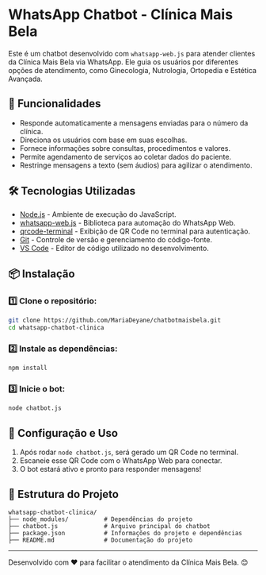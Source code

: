 # WhatsApp Chatbot - Clínica Mais Bela

Este é um chatbot desenvolvido com `whatsapp-web.js` para atender clientes da Clínica Mais Bela via WhatsApp. Ele guia os usuários por diferentes opções de atendimento, como Ginecologia, Nutrologia, Ortopedia e Estética Avançada.

## 🚀 Funcionalidades
- Responde automaticamente a mensagens enviadas para o número da clínica.
- Direciona os usuários com base em suas escolhas.
- Fornece informações sobre consultas, procedimentos e valores.
- Permite agendamento de serviços ao coletar dados do paciente.
- Restringe mensagens a texto (sem áudios) para agilizar o atendimento.

## 🛠️ Tecnologias Utilizadas
- [Node.js](https://nodejs.org/) - Ambiente de execução do JavaScript.
- [whatsapp-web.js](https://github.com/pedroslopez/whatsapp-web.js) - Biblioteca para automação do WhatsApp Web.
- [qrcode-terminal](https://www.npmjs.com/package/qrcode-terminal) - Exibição de QR Code no terminal para autenticação.
- [Git](https://git-scm.com/) - Controle de versão e gerenciamento do código-fonte.
- [VS Code](https://code.visualstudio.com/) - Editor de código utilizado no desenvolvimento.

## 📦 Instalação
### 1️⃣ Clone o repositório:
```sh
git clone https://github.com/MariaDeyane/chatbotmaisbela.git
cd whatsapp-chatbot-clinica
```

### 2️⃣ Instale as dependências:
```sh
npm install
```

### 3️⃣ Inicie o bot:
```sh
node chatbot.js
```

## 📲 Configuração e Uso
1. Após rodar `node chatbot.js`, será gerado um QR Code no terminal.
2. Escaneie esse QR Code com o WhatsApp Web para conectar.
3. O bot estará ativo e pronto para responder mensagens!

## 📌 Estrutura do Projeto
```
whatsapp-chatbot-clinica/
├── node_modules/          # Dependências do projeto
├── chatbot.js             # Arquivo principal do chatbot
├── package.json           # Informações do projeto e dependências
├── README.md              # Documentação do projeto
```

---

Desenvolvido com ❤️ para facilitar o atendimento da Clínica Mais Bela. 😊


